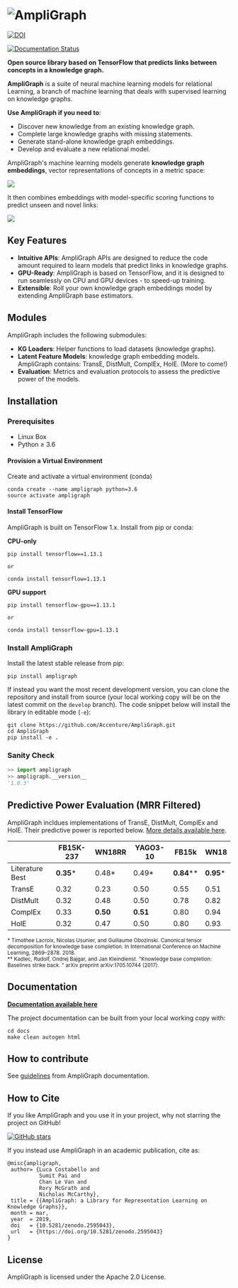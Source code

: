 # ![AmpliGraph](docs/img/ampligraph_logo_transparent_300px.png)

[![DOI](https://zenodo.org/badge/DOI/10.5281/zenodo.2595043.svg)](https://doi.org/10.5281/zenodo.2595043)

[![Documentation Status](https://readthedocs.org/projects/ampligraph/badge/?version=latest)](http://ampligraph.readthedocs.io/?badge=latest)


**Open source library based on TensorFlow that predicts links between concepts in a knowledge graph.**

**AmpliGraph** is a suite of neural machine learning models for relational Learning, a branch of machine learning
that deals with supervised learning on knowledge graphs.


**Use AmpliGraph if you need to**:

* Discover new knowledge from an existing knowledge graph.
* Complete large knowledge graphs with missing statements.
* Generate stand-alone knowledge graph embeddings.
* Develop and evaluate a new relational model.


AmpliGraph's machine learning models generate **knowledge graph embeddings**, vector representations of concepts in a metric space:

![](docs/img/kg_lp_step1.png)

It then combines embeddings with model-specific scoring functions to predict unseen and novel links:

![](docs/img/kg_lp_step2.png)


## Key Features


* **Intuitive APIs**: AmpliGraph APIs are designed to reduce the code amount required to learn models that predict links in knowledge graphs.
* **GPU-Ready**: AmpliGraph is based on TensorFlow, and it is designed to run seamlessly on CPU and GPU devices - to speed-up training.
* **Extensible**: Roll your own knowledge graph embeddings model by extending AmpliGraph base estimators.


## Modules

AmpliGraph includes the following submodules:

* **KG Loaders**: Helper functions to load datasets (knowledge graphs).
* **Latent Feature Models**: knowledge graph embedding models. AmpliGraph contains: TransE, DistMult, ComplEx, HolE. (More to come!)
* **Evaluation**: Metrics and evaluation protocols to assess the predictive power of the models.



## Installation

### Prerequisites

* Linux Box
* Python ≥ 3.6

#### Provision a Virtual Environment

Create and activate a virtual environment (conda)

```
conda create --name ampligraph python=3.6
source activate ampligraph
```

#### Install TensorFlow

AmpliGraph is built on TensorFlow 1.x.
Install from pip or conda:

**CPU-only**

```
pip install tensorflow==1.13.1

or

conda install tensorflow=1.13.1
```

**GPU support**

```
pip install tensorflow-gpu==1.13.1

or

conda install tensorflow-gpu=1.13.1
```



### Install AmpliGraph


Install the latest stable release from pip:

```
pip install ampligraph
```

If instead you want the most recent development version, you can clone the repository
and install from source (your local working copy will be on the latest commit on the `develop` branch).
The code snippet below will install the library in editable mode (`-e`):

```
git clone https://github.com/Accenture/AmpliGraph.git
cd AmpliGraph
pip install -e .
```


### Sanity Check

```python
>> import ampligraph
>> ampligraph.__version__
'1.0.3'
```


## Predictive Power Evaluation (MRR Filtered)

AmpliGraph incldues implementations of TransE, DistMult, ComplEx and HolE. 
Their predictive power is reported below. 
[More details available here](https://docs.ampligraph.org/en/latest/experiments.html).

|          |FB15K-237  |WN18RR   |YAGO3-10         | FB15k     |WN18       |
|----------|----------|-----------|-----------|-------------|-------------|
| Literature Best |  **0.35***   | 0.48* | 0.49*   | **0.84**** | **0.95***   |
| TransE   |  0.32   | 0.23     | 0.50         | 0.55     | 0.51           |
| DistMult |  0.32    | 0.48    | 0.50         | 0.78     | 0.82           |
| ComplEx  |  0.33    | **0.50**    | **0.51**    | 0.80     | 0.94        |
| HolE     |  0.32    | 0.47    | 0.50          | 0.80     | 0.93          |


<sub>
* Timothee Lacroix, Nicolas Usunier, and Guillaume Obozinski. Canonical tensor decomposition for knowledge base 
completion. In International Conference on Machine Learning, 2869–2878. 2018. <br/>
**  Kadlec, Rudolf, Ondrej Bajgar, and Jan Kleindienst. "Knowledge base completion: Baselines strike back.
 " arXiv preprint arXiv:1705.10744 (2017).

</sub>


## Documentation

**[Documentation available here](http://docs.ampligraph.org)**

The project documentation can be built from your local working copy with:

```
cd docs
make clean autogen html
```

## How to contribute

See [guidelines](http://docs.ampligraph.org) from AmpliGraph documentation.


## How to Cite

If you like AmpliGraph and you use it in your project, why not starring the project on GitHub!

[![GitHub stars](https://img.shields.io/github/stars/Accenture/AmpliGraph.svg?style=social&label=Star&maxAge=3600)](https://GitHub.com/Accenture/AmpliGraph/stargazers/)


If you instead use AmpliGraph in an academic publication, cite as:

```
@misc{ampligraph,
 author= {Luca Costabello and
          Sumit Pai and
          Chan Le Van and
          Rory McGrath and
          Nicholas McCarthy},
 title = {{AmpliGraph: a Library for Representation Learning on Knowledge Graphs}},
 month = mar,
 year  = 2019,
 doi   = {10.5281/zenodo.2595043},
 url   = {https://doi.org/10.5281/zenodo.2595043}
}
```

## License

AmpliGraph is licensed under the Apache 2.0 License.